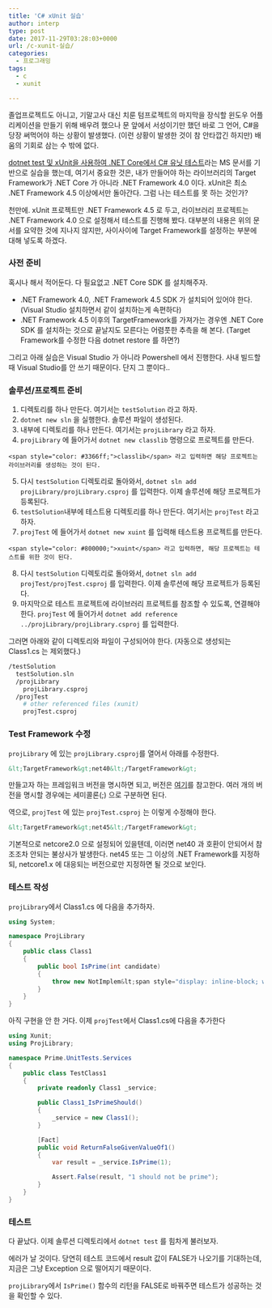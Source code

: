 ```yaml
---
title: 'C# xUnit 실습'
author: interp
type: post
date: 2017-11-29T03:28:03+0000
url: /c-xunit-실습/
categories:
  - 프로그래밍
tags:
  - c
  - xunit

---
```

졸업프로젝트도 아니고, 기말고사 대신 치룬 텀프로젝트의 마지막을 장식할 윈도우 어플리케이션을 만들기 위해 배우려 했으나 문 앞에서 서성이기만 했던 바로 그 언어, C#을 당장 써먹어야 하는 상황이 발생했다. (이런 상황이 발생한 것이 참 안타깝긴 하지만) 배움의 기회로 삼는 수 밖에 없다.

[dotnet test 및 xUnit을 사용하여 .NET Core에서 C# 유닛 테스트][1]라는 MS 문서를 기반으로 실습을 했는데, 여기서 중요한 것은, 내가 만들어야 하는 라이브러리의 Target Framework가 .NET Core 가 아니라 .NET Framework 4.0 이다. xUnit은 최소 .NET Framework 4.5 이상에서만 돌아간다. 그럼 나는 테스트를 못 하는 것인가?

천만에. xUnit 프로젝트만 .NET Framework 4.5 로 두고, 라이브러리 프로젝트는 .NET Framework 4.0 으로 설정해서 테스트를 진행해 봤다. 대부분의 내용은 위의 문서를 요약한 것에 지나지 않지만, 사이사이에 Target Framework를 설정하는 부분에 대해 넣도록 하겠다.

### 사전 준비

혹시나 해서 적어둔다. 다 필요없고 .NET Core SDK 를 설치해주자.

  * .NET Framework 4.0, .NET Framework 4.5 SDK 가 설치되어 있어야 한다. (Visual Studio 설치하면서 같이 설치하는게 속편하다)
  * .NET Framework 4.5 이후의 TargetFramework를 가져가는 경우엔 .NET Core SDK 를 설치하는 것으로 끝날지도 모른다는 어렴풋한 추측을 해 본다. (Target Framework를 수정한 다음 dotnet restore 를 하면?)

그리고 아래 실습은 Visual Studio 가 아니라 Powershell 에서 진행한다. 사내 빌드할 때 Visual Studio를 안 쓰기 때문이다. 단지 그 뿐이다..

### 솔루션/프로젝트 준비

  1. 디렉토리를 하나 만든다. 여기서는 `testSolution` 라고 하자.
  2. `dotnet new sln` 을 실행한다. 솔루션 파일이 생성된다.
  3. 내부에 디렉토리를 하나 만든다. 여기서는 `projLibrary` 라고 하자.
  4. `projLibrary` 에 들어가서 `dotnet new classlib` 명령으로 프로젝트를 만든다.
  
    <span style="color: #3366ff;">classlib</span> 라고 입력하면 해당 프로젝트는 라이브러리를 생성하는 것이 된다.
  5. 다시 `testSolution` 디렉토리로 돌아와서, `dotnet sln add projLibrary/projLibrary.csproj` 를 입력한다. 이제 솔루션에 해당 프로젝트가 등록된다.
  6. `testSolution`내부에 테스트용 디렉토리를 하나 만든다. 여기서는 `projTest` 라고 하자.
  7. `projTest` 에 들어가서 `dotnet new xuint` 를 입력해 테스트용 프로젝트를 만든다.
  
    <span style="color: #800000;">xuint</span> 라고 입력하면, 해당 프로젝트는 테스트를 위한 것이 된다.
  8. 다시 `testSolution` 디렉토리로 돌아와서, `dotnet sln add projTest/projTest.csproj` 를 입력한다. 이제 솔루션에 해당 프로젝트가 등록된다.
  9. 마지막으로 테스트 프로젝트에 라이브러리 프로젝트를 참조할 수 있도록, 연결해야 한다. `projTest` 에 들어가서 `dotnet add reference ../projLibrary/projLibrary.csproj` 를 입력한다.

그러면 아래와 같이 디렉토리와 파일이 구성되어야 한다. (자동으로 생성되는 Class1.cs 는 제외했다.)

```bash
/testSolution
  testSolution.sln
  /projLibrary
    projLibrary.csproj
  /projTest
    # other referenced files (xunit)
    projTest.csproj
```

### Test Framework 수정

`projLibrary` 에 있는 `projLibrary.csproj`를 열어서 아래를 수정한다.

```xml
&lt;TargetFramework&gt;net40&lt;/TargetFramework&gt;
```

만들고자 하는 프레임워크 버전을 명시하면 되고, 버전은 [여기][2]를 참고한다. 여러 개의 버전을 명시할 경우에는 세미콜론(;) 으로 구분하면 된다.

역으로, `projTest` 에 있는 `projTest.csproj` 는 이렇게 수정해야 한다.

```xml
&lt;TargetFramework&gt;net45&lt;/TargetFramework&gt;
```

기본적으로 netcore2.0 으로 설정되어 있을텐데, 이러면 net40 과 호환이 안되어서 참조조차 안되는 불상사가 발생한다. net45 또는 그 이상의 .NET Framework를 지정하되, netcore1.x 에 대응되는 버전으로만 지정하면 될 것으로 보인다.

### 테스트 작성

`projLibrary`에서 Class1.cs 에 다음을 추가하자.

```csharp
using System;

namespace ProjLibrary
{
    public class Class1
    {
        public bool IsPrime(int candidate) 
        {
            throw new NotImplem&lt;span style="display: inline-block; width: 0px; overflow: hidden; line-height: 0;" data-mce-type="bookmark" class="mce_SELRES_start"&gt;&lt;/span&gt;entedException("Please create a test first");
        } 
    }
}
```

아직 구현을 안 한 거다. 이제 `projTest`에서 Class1.cs에 다음을 추가한다

```csharp
using Xunit;
using ProjLibrary;

namespace Prime.UnitTests.Services
{
    public class TestClass1
    {
        private readonly Class1 _service;

        public Class1_IsPrimeShould()
        {
            _service = new Class1();
        }

        [Fact]
        public void ReturnFalseGivenValueOf1()
        {
            var result = _service.IsPrime(1);

            Assert.False(result, "1 should not be prime");
        }
    }
}
```

### 테스트

다 끝났다. 이제 솔루션 디렉토리에서 `dotnet test` 를 힘차게 불러보자.

에러가 날 것이다. 당연히 테스트 코드에서 result 값이 FALSE가 나오기를 기대하는데, 지금은 그냥 Exception 으로 떨어지기 때문이다.

`projLibrary`에서 `IsPrime()` 함수의 리턴을 FALSE로 바꿔주면 테스트가 성공하는 것을 확인할 수 있다.

 [1]: https://docs.microsoft.com/ko-kr/dotnet/core/testing/unit-testing-with-dotnet-test
 [2]: https://docs.microsoft.com/en-us/dotnet/standard/net-standard
